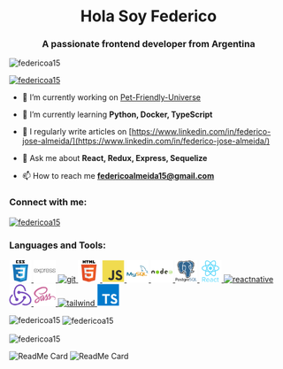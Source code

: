 <h1 align="center">Hola Soy Federico</h1>
<h3 align="center">A passionate frontend developer from Argentina</h3>

<p align="left"> <img src="https://komarev.com/ghpvc/?username=federicoa15&label=Profile%20views&color=0e75b6&style=flat" alt="federicoa15" /> </p>

<p align="left"> <a href="https://github.com/ryo-ma/github-profile-trophy&theme=merko"><img src="https://github-profile-trophy.vercel.app/?username=federicoa15&theme=merko" alt="federicoa15" /></a> </p>

- 🔭 I’m currently working on [Pet-Friendly-Universe](https://petfriendlyuniverse.vercel.app/)

- 🌱 I’m currently learning **Python, Docker, TypeScript**

- 📝 I regularly write articles on [https://www.linkedin.com/in/federico-jose-almeida/](https://www.linkedin.com/in/federico-jose-almeida/)

- 💬 Ask me about **React, Redux, Express, Sequelize**

- 📫 How to reach me **federicoalmeida15@gmail.com**

<h3 align="left">Connect with me:</h3>
<p align="left">
<a href="https://linkedin.com/in/federicoa15" target="blank"><img align="center" src="https://raw.githubusercontent.com/rahuldkjain/github-profile-readme-generator/master/src/images/icons/Social/linked-in-alt.svg" alt="federicoa15" height="30" width="40" /></a>
</p>

<h3 align="left">Languages and Tools:</h3>
<p align="left"> <a href="https://www.w3schools.com/css/" target="_blank" rel="noreferrer"> <img src="https://raw.githubusercontent.com/devicons/devicon/master/icons/css3/css3-original-wordmark.svg" alt="css3" width="40" height="40"/> </a> <a href="https://expressjs.com" target="_blank" rel="noreferrer"> <img src="https://raw.githubusercontent.com/devicons/devicon/master/icons/express/express-original-wordmark.svg" alt="express" width="40" height="40"/> </a> <a href="https://git-scm.com/" target="_blank" rel="noreferrer"> <img src="https://www.vectorlogo.zone/logos/git-scm/git-scm-icon.svg" alt="git" width="40" height="40"/> </a> <a href="https://www.w3.org/html/" target="_blank" rel="noreferrer"> <img src="https://raw.githubusercontent.com/devicons/devicon/master/icons/html5/html5-original-wordmark.svg" alt="html5" width="40" height="40"/> </a> <a href="https://developer.mozilla.org/en-US/docs/Web/JavaScript" target="_blank" rel="noreferrer"> <img src="https://raw.githubusercontent.com/devicons/devicon/master/icons/javascript/javascript-original.svg" alt="javascript" width="40" height="40"/> </a> <a href="https://www.mysql.com/" target="_blank" rel="noreferrer"> <img src="https://raw.githubusercontent.com/devicons/devicon/master/icons/mysql/mysql-original-wordmark.svg" alt="mysql" width="40" height="40"/> </a> <a href="https://nodejs.org" target="_blank" rel="noreferrer"> <img src="https://raw.githubusercontent.com/devicons/devicon/master/icons/nodejs/nodejs-original-wordmark.svg" alt="nodejs" width="40" height="40"/> </a> <a href="https://www.postgresql.org" target="_blank" rel="noreferrer"> <img src="https://raw.githubusercontent.com/devicons/devicon/master/icons/postgresql/postgresql-original-wordmark.svg" alt="postgresql" width="40" height="40"/> </a> <a href="https://reactjs.org/" target="_blank" rel="noreferrer"> <img src="https://raw.githubusercontent.com/devicons/devicon/master/icons/react/react-original-wordmark.svg" alt="react" width="40" height="40"/> </a> <a href="https://reactnative.dev/" target="_blank" rel="noreferrer"> <img src="https://reactnative.dev/img/header_logo.svg" alt="reactnative" width="40" height="40"/> </a> <a href="https://redux.js.org" target="_blank" rel="noreferrer"> <img src="https://raw.githubusercontent.com/devicons/devicon/master/icons/redux/redux-original.svg" alt="redux" width="40" height="40"/> </a> <a href="https://sass-lang.com" target="_blank" rel="noreferrer"> <img src="https://raw.githubusercontent.com/devicons/devicon/master/icons/sass/sass-original.svg" alt="sass" width="40" height="40"/> </a> <a href="https://tailwindcss.com/" target="_blank" rel="noreferrer"> <img src="https://www.vectorlogo.zone/logos/tailwindcss/tailwindcss-icon.svg" alt="tailwind" width="40" height="40"/> </a> <a href="https://www.typescriptlang.org/" target="_blank" rel="noreferrer"> <img src="https://raw.githubusercontent.com/devicons/devicon/master/icons/typescript/typescript-original.svg" alt="typescript" width="40" height="40"/> </a> </p>

<p><img align="left" src="https://github-readme-stats.vercel.app/api/top-langs?username=federicoa15&show_icons=true&theme=merko&locale=en&layout=compact" alt="federicoa15" /></p>

<p>&nbsp;<img align="center" src="https://github-readme-stats.vercel.app/api?username=federicoa15&show_icons=true&theme=merko&locale=en" alt="federicoa15" /></p>

<p><img align="center" src="https://github-readme-streak-stats.herokuapp.com/?user=federicoa15&theme=merko" alt="federicoa15" /></p>

![ReadMe Card](https://github-readme-stats.vercel.app/api/pin/?username=FedericoA15&theme=merko&repo=Pet-Friendly-Universe-e-commerce)
![ReadMe Card](https://github-readme-stats.vercel.app/api/pin/?username=FedericoA15&theme=merko&repo=Henry-PI-Pokemon)
